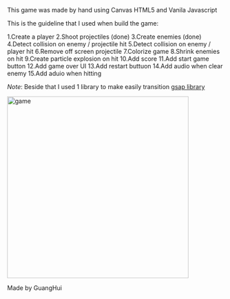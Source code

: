 This game was made by hand using Canvas HTML5 and Vanila Javascript

This is the guideline that I used when build the game:

1.Create a player
2.Shoot projectiles (done)
3.Create enemies (done)
4.Detect collision on enemy / projectile hit 
5.Detect collision on enemy / player hit 
6.Remove off screen projectile 
7.Colorize game 
8.Shrink enemies on hit 
9.Create particle explosion on hit
10.Add score 
11.Add start game button
12.Add game over UI
13.Add restart buttuon
14.Add audio when clear enemy
15.Add aduio when hitting

*Note*: Beside that I used 1 library to make easily transition [gsap library](https://cdnjs.com/libraries/gsap/3.5.1)

<img width="421" alt="game" src="https://github.com/tylerdurden2k2/Particle-Games/assets/113615864/34e627f4-3c91-409b-b865-b9ba7b5479d7">

Made by GuangHui

